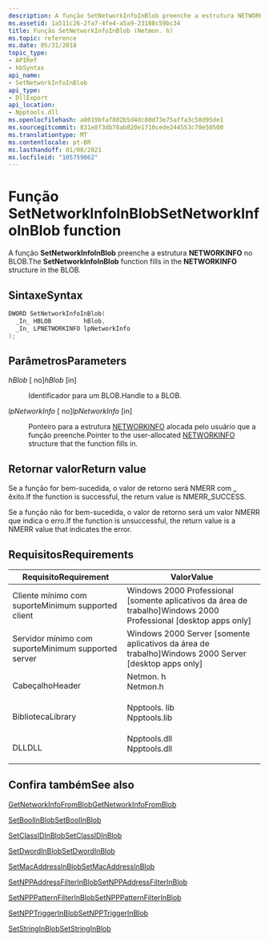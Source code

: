 ```yaml
---
description: A função SetNetworkInfoInBlob preenche a estrutura NETWORKINFO no BLOB.
ms.assetid: 1a511c26-2fa7-4fe4-a5a9-23188c59bc34
title: Função SetNetworkInfoInBlob (Netmon. h)
ms.topic: reference
ms.date: 05/31/2018
topic_type:
- APIRef
- kbSyntax
api_name:
- SetNetworkInfoInBlob
api_type:
- DllExport
api_location:
- Npptools.dll
ms.openlocfilehash: a0019bfaf802b5d4dc80d73e75affa3c50d95de1
ms.sourcegitcommit: 831e8f3db78ab820e1710cede244553c70e50500
ms.translationtype: MT
ms.contentlocale: pt-BR
ms.lasthandoff: 01/08/2021
ms.locfileid: "105759062"
---
```

# <a name="setnetworkinfoinblob-function"></a><span data-ttu-id="94929-103">Função SetNetworkInfoInBlob</span><span class="sxs-lookup"><span data-stu-id="94929-103">SetNetworkInfoInBlob function</span></span>

<span data-ttu-id="94929-104">A função **SetNetworkInfoInBlob** preenche a estrutura **NETWORKINFO** no BLOB.</span><span class="sxs-lookup"><span data-stu-id="94929-104">The **SetNetworkInfoInBlob** function fills in the **NETWORKINFO** structure in the BLOB.</span></span>

## <a name="syntax"></a><span data-ttu-id="94929-105">Sintaxe</span><span class="sxs-lookup"><span data-stu-id="94929-105">Syntax</span></span>


```C++
DWORD SetNetworkInfoInBlob(
  _In_ HBLOB         hBlob,
  _In_ LPNETWORKINFO lpNetworkInfo
);
```



## <a name="parameters"></a><span data-ttu-id="94929-106">Parâmetros</span><span class="sxs-lookup"><span data-stu-id="94929-106">Parameters</span></span>

<dl> <dt>

<span data-ttu-id="94929-107">*hBlob* \[ no\]</span><span class="sxs-lookup"><span data-stu-id="94929-107">*hBlob* \[in\]</span></span>
</dt> <dd>

<span data-ttu-id="94929-108">Identificador para um BLOB.</span><span class="sxs-lookup"><span data-stu-id="94929-108">Handle to a BLOB.</span></span>

</dd> <dt>

<span data-ttu-id="94929-109">*lpNetworkInfo* \[ no\]</span><span class="sxs-lookup"><span data-stu-id="94929-109">*lpNetworkInfo* \[in\]</span></span>
</dt> <dd>

<span data-ttu-id="94929-110">Ponteiro para a estrutura [NETWORKINFO](networkinfo.md) alocada pelo usuário que a função preenche.</span><span class="sxs-lookup"><span data-stu-id="94929-110">Pointer to the user-allocated [NETWORKINFO](networkinfo.md) structure that the function fills in.</span></span>

</dd> </dl>

## <a name="return-value"></a><span data-ttu-id="94929-111">Retornar valor</span><span class="sxs-lookup"><span data-stu-id="94929-111">Return value</span></span>

<span data-ttu-id="94929-112">Se a função for bem-sucedida, o valor de retorno será NMERR com \_ êxito.</span><span class="sxs-lookup"><span data-stu-id="94929-112">If the function is successful, the return value is NMERR\_SUCCESS.</span></span>

<span data-ttu-id="94929-113">Se a função não for bem-sucedida, o valor de retorno será um valor NMERR que indica o erro.</span><span class="sxs-lookup"><span data-stu-id="94929-113">If the function is unsuccessful, the return value is a NMERR value that indicates the error.</span></span>

## <a name="requirements"></a><span data-ttu-id="94929-114">Requisitos</span><span class="sxs-lookup"><span data-stu-id="94929-114">Requirements</span></span>



| <span data-ttu-id="94929-115">Requisito</span><span class="sxs-lookup"><span data-stu-id="94929-115">Requirement</span></span> | <span data-ttu-id="94929-116">Valor</span><span class="sxs-lookup"><span data-stu-id="94929-116">Value</span></span> |
|-------------------------------------|-----------------------------------------------------------------------------------------|
| <span data-ttu-id="94929-117">Cliente mínimo com suporte</span><span class="sxs-lookup"><span data-stu-id="94929-117">Minimum supported client</span></span><br/> | <span data-ttu-id="94929-118">Windows 2000 Professional \[somente aplicativos da área de trabalho\]</span><span class="sxs-lookup"><span data-stu-id="94929-118">Windows 2000 Professional \[desktop apps only\]</span></span><br/>                              |
| <span data-ttu-id="94929-119">Servidor mínimo com suporte</span><span class="sxs-lookup"><span data-stu-id="94929-119">Minimum supported server</span></span><br/> | <span data-ttu-id="94929-120">Windows 2000 Server \[somente aplicativos da área de trabalho\]</span><span class="sxs-lookup"><span data-stu-id="94929-120">Windows 2000 Server \[desktop apps only\]</span></span><br/>                                    |
| <span data-ttu-id="94929-121">Cabeçalho</span><span class="sxs-lookup"><span data-stu-id="94929-121">Header</span></span><br/>                   | <dl> <span data-ttu-id="94929-122"><dt>Netmon. h</dt></span><span class="sxs-lookup"><span data-stu-id="94929-122"><dt>Netmon.h</dt></span></span> </dl>     |
| <span data-ttu-id="94929-123">Biblioteca</span><span class="sxs-lookup"><span data-stu-id="94929-123">Library</span></span><br/>                  | <dl> <span data-ttu-id="94929-124"><dt>Npptools. lib</dt></span><span class="sxs-lookup"><span data-stu-id="94929-124"><dt>Npptools.lib</dt></span></span> </dl> |
| <span data-ttu-id="94929-125">DLL</span><span class="sxs-lookup"><span data-stu-id="94929-125">DLL</span></span><br/>                      | <dl> <span data-ttu-id="94929-126"><dt>Npptools.dll</dt></span><span class="sxs-lookup"><span data-stu-id="94929-126"><dt>Npptools.dll</dt></span></span> </dl> |



## <a name="see-also"></a><span data-ttu-id="94929-127">Confira também</span><span class="sxs-lookup"><span data-stu-id="94929-127">See also</span></span>

<dl> <dt>

[<span data-ttu-id="94929-128">GetNetworkInfoFromBlob</span><span class="sxs-lookup"><span data-stu-id="94929-128">GetNetworkInfoFromBlob</span></span>](getnetworkinfofromblob.md)
</dt> <dt>

[<span data-ttu-id="94929-129">SetBoolInBlob</span><span class="sxs-lookup"><span data-stu-id="94929-129">SetBoolInBlob</span></span>](setboolinblob.md)
</dt> <dt>

[<span data-ttu-id="94929-130">SetClassIDInBlob</span><span class="sxs-lookup"><span data-stu-id="94929-130">SetClassIDInBlob</span></span>](setclassidinblob.md)
</dt> <dt>

[<span data-ttu-id="94929-131">SetDwordInBlob</span><span class="sxs-lookup"><span data-stu-id="94929-131">SetDwordInBlob</span></span>](setdwordinblob.md)
</dt> <dt>

[<span data-ttu-id="94929-132">SetMacAddressInBlob</span><span class="sxs-lookup"><span data-stu-id="94929-132">SetMacAddressInBlob</span></span>](setmacaddressinblob.md)
</dt> <dt>

[<span data-ttu-id="94929-133">SetNPPAddressFilterInBlob</span><span class="sxs-lookup"><span data-stu-id="94929-133">SetNPPAddressFilterInBlob</span></span>](setnppaddressfilterinblob.md)
</dt> <dt>

[<span data-ttu-id="94929-134">SetNPPPatternFilterInBlob</span><span class="sxs-lookup"><span data-stu-id="94929-134">SetNPPPatternFilterInBlob</span></span>](setnpppatternfilterinblob.md)
</dt> <dt>

[<span data-ttu-id="94929-135">SetNPPTriggerInBlob</span><span class="sxs-lookup"><span data-stu-id="94929-135">SetNPPTriggerInBlob</span></span>](setnpptriggerinblob.md)
</dt> <dt>

[<span data-ttu-id="94929-136">SetStringInBlob</span><span class="sxs-lookup"><span data-stu-id="94929-136">SetStringInBlob</span></span>](setstringinblob.md)
</dt> </dl>

 

 




